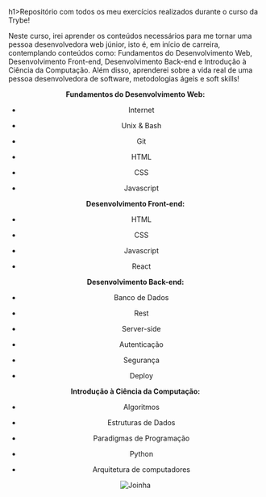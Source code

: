 h1>Repositório com todos os meu exercícios realizados durante o curso da Trybe!</h1>

Neste curso, irei aprender os conteúdos necessários para me tornar uma pessoa desenvolvedora web júnior, isto é, em início de carreira, contemplando conteúdos como: Fundamentos do Desenvolvimento Web, Desenvolvimento Front-end, Desenvolvimento Back-end e Introdução à Ciência da Computação. Além disso, aprenderei sobre a vida real de uma pessoa desenvolvedora de software, metodologias ágeis e soft skills!

<center><b>Fundamentos do Desenvolvimento Web:</b>

* Internet

* Unix & Bash

* Git

* HTML

* CSS

* Javascript

<b>Desenvolvimento Front-end:</b>

* HTML

* CSS

* Javascript

* React

<b>Desenvolvimento Back-end:</b>

* Banco de Dados

* Rest

* Server-side

* Autenticação

* Segurança

* Deploy

<b>Introdução à Ciência da Computação:</b>

* Algoritmos

* Estruturas de Dados

* Paradigmas de Programação

* Python

* Arquitetura de computadores

![Joinha](https://static.imgs.app/content/assetz/uploads/2017/10/gif-do-garoto-menino-dando-joinha.gif)
</center>

